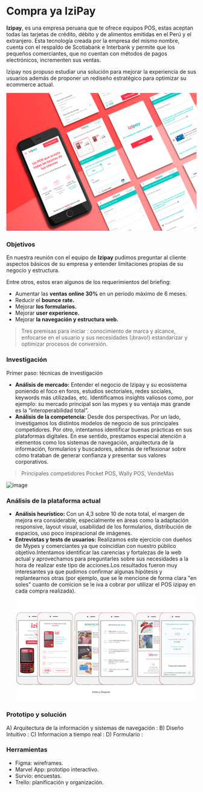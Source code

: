 # Compra ya IziPay

**Izipay**, es una empresa peruana que te ofrece equipos POS, estas aceptan todas las tarjetas de crédito, débito y de alimentos emitidas en el Perú y el extranjero.
Esta tecnología creada por la empresa del mismo nombre, cuenta con el respaldo de Scotiabank e Interbank y permite que los pequeños comerciantes, que no cuentan con métodos de pagos electrónicos, incrementen sus ventas.

Izipay nos propuso estudiar una solución para mejorar la experiencia de sus usuarios además de proponer un rediseño estratégico para optimizar su ecommerce actual.

![image](https://raw.githubusercontent.com/alejandraHoces/Izipay/master/IZIPAY%20MOCKUP.png)

### Objetivos
En nuestra reunión con el equipo de **Izipay** pudimos preguntar al cliente aspectos básicos de su empresa y entender limitaciones propias de su negocio y estructura. 

Entre otros, estos eran algunos de los requerimientos del briefing:

- Aumentar las **ventas online 30%** en un periodo máximo de 6 meses.
- Reducir el **bounce rate.**
- Mejorar **los formularios.**
- Mejorar **user experience.**
- Mejorar **la navegación y estructura web.**

> Tres premisas para iniciar : conocimiento de marca y alcance, enfocarse en el usuario y sus necesidades (¡bravo!) estandarizar y optimizar procesos de conversión. 

### Investigación

Primer paso: técnicas de investigación

- **Análisis de mercado:** Entender el negocio de Izipay y su ecosistema poniendo el foco en foros, estudios sectoriales, redes sociales, keywords más utilizadas, etc. Identificamos insights valiosos como, por ejemplo: su mercado principal son las mypes y su ventaja mas grande es la “interoperabilidad total”.
- **Análisis de la competencia:** Desde dos perspectivas. Por un lado, investigamos los distintos modelos de negocio de sus principales competidores. Por otro, intentamos identificar buenas prácticas en sus plataformas digitales. En ese sentido, prestamos especial atención a elementos como los sistemas de navegación, arquitectura de la información, formularios y buscadores, además de reflexionar sobre cómo trataban de generar confianza y presentar sus valores corporativos.
> Principales competidores Pocket POS, Wally POS, VendeMás

![image](https://github.com/alejandraHoces/Izipay/blob/master/test.png?raw=true)
### Análisis de la plataforma actual
- **Análisis heurístico:** Con un 4,3 sobre 10 de nota total, el margen de mejora era considerable, especialmente en áreas como la adaptación responsive, layout visual, usabilidad de los formularios, distribución de espacios, uso poco inspiracional de imágenes.
- **Entrevistas y tests de usuarios:** Realizamos este ejercicio con dueños de Mypes y comerciantes ya que coincidían con nuestro público objetivo.Intentamos identificar las carencias y fortalezas de la web actual y aprovechamos para preguntarles sobre sus necesidades a la hora de realizar este tipo de acciones.Los resultados fueron muy interesantes ya que pudimos confirmar algunas hipótesis y replantearnos otras (por ejemplo, que se le mencione de forma clara "en soles" cuanto de comicion se le iva a cobrar por utilizar el POS izipay en cada compra realizada).
![image](https://raw.githubusercontent.com/alejandraHoces/Izipay/master/izipay%20comparativo.png)
### Prototipo y solución
A) Arquitectura de la información y sistemas de navegación : 
B) Diseño Intuitivo :
C) Informacion a tiempo real :
D) Formulario :
### Herramientas
- Figma: wireframes.
- Marvel App: prototipo interactivo.
- Survio: encuestas.
- Trello: planificación y organización.
